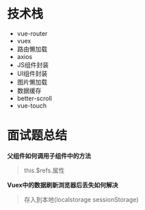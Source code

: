 # 技术栈
- vue-router
- vuex
- 路由懒加载
- axios
- JS组件封装
- UI组件封装
- 图片懒加载
- 数据缓存
- better-scroll
- vue-touch




# 面试题总结
**父组件如何调用子组件中的方法**
> this.$refs.属性

**Vuex中的数据刷新浏览器后丢失如何解决**
> 存入到本地(localstorage  sessionStorage)